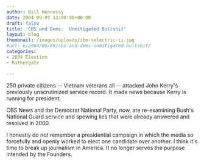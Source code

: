 ```yaml
---
author: Bill Hennessy
date: 2004-09-09 13:00:00+00:00
draft: false
title: 'CBS and Dems:  Unmitigated Bullshit'
layout: blog
thumbnail: /images/uploads/ibm-selectric-ii.jpg
#url: e/2004/09/09/cbs-and-dems-unmitigated-bullshit/
categories:
- 2004 Election
- Rathergate

---
```


250 private citizens -- Vietnam veterans all -- attacked John Kerry's previously unscrutinized service record. It made news because Kerry is running for president.

CBS News and the Democrat National Party, now, are re-examining Bush's National Guard service and spewing lies that were already answered and resolved in 2000.

I honestly do not remember a presidential campaign in which the media so forcefully and openly worked to elect one candidate over another. I think it's time to break up journalism in America. It no longer serves the purpose intended by the Founders.

